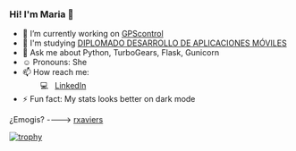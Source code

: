 <!--
**dwimLacayo/dwimLacayo** is a ✨ _special_ ✨ repository because its `README.md` (this file) appears on your GitHub profile.
-->


### Hi! I'm Maria 👋


- 🔭 I’m currently working on [GPScontrol](https://rastreogpscontrol.com.mx/)
- 🌱 I'm studying [DIPLOMADO DESARROLLO DE APLICACIONES MÓVILES](http://ioslab.ingenieria.unam.mx/diplomado.html)
- 💬 Ask me about Python, TurboGears, Flask, Gunicorn
- :relaxed: Pronouns: She
- 📫 How reach me:<br>
&nbsp;&nbsp;&nbsp;&nbsp;&nbsp;&nbsp;&nbsp;&nbsp;:computer:&nbsp;&nbsp; [LinkedIn](https://www.linkedin.com/in/maria-lacayo-2b8143189/)<br>
- ⚡ Fun fact: My stats looks better on dark mode


¿Emogis? ----> [rxaviers](https://gist.github.com/rxaviers/7360908)<br>

[![trophy](https://github-profile-trophy.vercel.app/?username=mglacayo07&theme=dracula&title=Commit,Repositories)](https://github.com/mglacayo07)
<!--  ![Maria Lacayo's GitHub stats](https://github-readme-stats.vercel.app/api?username=mglacayo07&show_icons=true&count_private=true&theme=dracula)

![Top Langs](https://github-readme-stats.vercel.app/api/top-langs/?username=mglacayo07&layout=compact&show_icons=true&count_private=true&theme=dracula)
 -->
